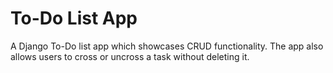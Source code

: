 # To-Do List App

A Django To-Do list app which showcases CRUD functionality. The app also allows users to cross or uncross a task without deleting it.